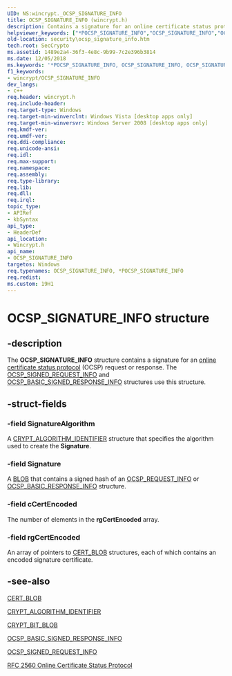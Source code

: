 ```yaml
---
UID: NS:wincrypt._OCSP_SIGNATURE_INFO
title: OCSP_SIGNATURE_INFO (wincrypt.h)
description: Contains a signature for an online certificate status protocol (OCSP) request or response.helpviewer_keywords: ["*POCSP_SIGNATURE_INFO","OCSP_SIGNATURE_INFO","OCSP_SIGNATURE_INFO structure [Security]","POCSP_SIGNATURE_INFO","POCSP_SIGNATURE_INFO structure pointer [Security]","security.ocsp_signature_info","wincrypt/OCSP_SIGNATURE_INFO","wincrypt/POCSP_SIGNATURE_INFO"]
old-location: security\ocsp_signature_info.htm
tech.root: SecCrypto
ms.assetid: 1489e2a4-36f3-4e8c-9b99-7c2e396b3814
ms.date: 12/05/2018
ms.keywords: '*POCSP_SIGNATURE_INFO, OCSP_SIGNATURE_INFO, OCSP_SIGNATURE_INFO structure [Security], POCSP_SIGNATURE_INFO, POCSP_SIGNATURE_INFO structure pointer [Security], security.ocsp_signature_info, wincrypt/OCSP_SIGNATURE_INFO, wincrypt/POCSP_SIGNATURE_INFO'
f1_keywords:
- wincrypt/OCSP_SIGNATURE_INFO
dev_langs:
- c++
req.header: wincrypt.h
req.include-header: 
req.target-type: Windows
req.target-min-winverclnt: Windows Vista [desktop apps only]
req.target-min-winversvr: Windows Server 2008 [desktop apps only]
req.kmdf-ver: 
req.umdf-ver: 
req.ddi-compliance: 
req.unicode-ansi: 
req.idl: 
req.max-support: 
req.namespace: 
req.assembly: 
req.type-library: 
req.lib: 
req.dll: 
req.irql: 
topic_type:
- APIRef
- kbSyntax
api_type:
- HeaderDef
api_location:
- Wincrypt.h
api_name:
- OCSP_SIGNATURE_INFO
targetos: Windows
req.typenames: OCSP_SIGNATURE_INFO, *POCSP_SIGNATURE_INFO
req.redist: 
ms.custom: 19H1
---
```


# OCSP_SIGNATURE_INFO structure


## -description


The <b>OCSP_SIGNATURE_INFO</b> structure contains a signature for an <a href="https://docs.microsoft.com/windows/desktop/SecGloss/o-gly">online certificate status protocol</a> (OCSP) request or response. The <a href="https://docs.microsoft.com/windows/desktop/api/wincrypt/ns-wincrypt-ocsp_signed_request_info">OCSP_SIGNED_REQUEST_INFO</a> and <a href="https://docs.microsoft.com/windows/desktop/api/wincrypt/ns-wincrypt-ocsp_basic_signed_response_info">OCSP_BASIC_SIGNED_RESPONSE_INFO</a> structures use this structure.


## -struct-fields




### -field SignatureAlgorithm

A <a href="https://docs.microsoft.com/windows/desktop/api/wincrypt/ns-wincrypt-crypt_algorithm_identifier">CRYPT_ALGORITHM_IDENTIFIER</a> structure that specifies the algorithm used to create the <b>Signature</b>.


### -field Signature

A <a href="https://docs.microsoft.com/windows/desktop/SecGloss/b-gly">BLOB</a> that contains a signed hash of an <a href="https://docs.microsoft.com/windows/desktop/api/wincrypt/ns-wincrypt-ocsp_request_info">OCSP_REQUEST_INFO</a> or <a href="https://docs.microsoft.com/windows/desktop/api/wincrypt/ns-wincrypt-ocsp_basic_response_info">OCSP_BASIC_RESPONSE_INFO</a> structure.


### -field cCertEncoded

The number of elements in the <b>rgCertEncoded</b> array.


### -field rgCertEncoded

An array of pointers to <a href="https://docs.microsoft.com/previous-versions/windows/desktop/legacy/aa381414(v=vs.85)">CERT_BLOB</a> structures, each of which contains an encoded signature certificate.


## -see-also




<a href="https://docs.microsoft.com/previous-versions/windows/desktop/legacy/aa381414(v=vs.85)">CERT_BLOB</a>



<a href="https://docs.microsoft.com/windows/desktop/api/wincrypt/ns-wincrypt-crypt_algorithm_identifier">CRYPT_ALGORITHM_IDENTIFIER</a>



<a href="https://docs.microsoft.com/windows/desktop/api/wincrypt/ns-wincrypt-crypt_bit_blob">CRYPT_BIT_BLOB</a>



<a href="https://docs.microsoft.com/windows/desktop/api/wincrypt/ns-wincrypt-ocsp_basic_signed_response_info">OCSP_BASIC_SIGNED_RESPONSE_INFO</a>



<a href="https://docs.microsoft.com/windows/desktop/api/wincrypt/ns-wincrypt-ocsp_signed_request_info">OCSP_SIGNED_REQUEST_INFO</a>



<a href="https://www.ietf.org/rfc/rfc2560.txt">RFC 2560  Online Certificate Status Protocol</a>
 

 

